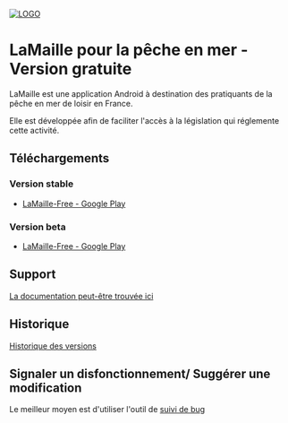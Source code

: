 [![LOGO](http://www.opalesurfcasting.net/IMG/cache-128x128/icon_android_lamaille_alpha_128-72-128x128.png)](http://www.opalesurfcasting.net/lamaille/rubrique201.html)
# LaMaille pour la pêche en mer - Version gratuite

LaMaille est une application Android à destination des pratiquants de la pêche en mer de loisir en France.

Elle est développée afin de faciliter l'accès à la législation qui réglemente cette activité.

## Téléchargements
### Version stable
- [LaMaille-Free - Google Play](https://play.google.com/store/apps/details?id=net.opalesurfcasting.lamaille)

### Version beta
- [LaMaille-Free - Google Play](https://play.google.com/apps/testing/net.opalesurfcasting.lamaille)

## Support
[La documentation peut-être trouvée ici](http://www.opalesurfcasting.net/lamaille/rubrique201.html)

## Historique
[Historique des versions](CHANGELOG.md)

## Signaler un disfonctionnement/ Suggérer une modification
Le meilleur moyen est d'utiliser l'outil de [suivi de bug](https://github.com/opalesurfcasting/LaMaille-Free/issues)
